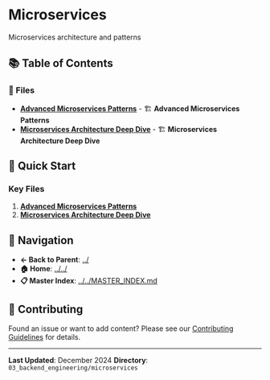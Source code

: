 # Microservices

Microservices architecture and patterns

## 📚 Table of Contents

### 📄 Files

- **[Advanced Microservices Patterns](ADVANCED_MICROSERVICES_PATTERNS.md)** - 🏗️ **Advanced Microservices Patterns**
- **[Microservices Architecture Deep Dive](MICROSERVICES_ARCHITECTURE_DEEP_DIVE.md)** - 🏗️ **Microservices Architecture Deep Dive**

## 🚀 Quick Start

### Key Files
1. **[Advanced Microservices Patterns](ADVANCED_MICROSERVICES_PATTERNS.md)**
1. **[Microservices Architecture Deep Dive](MICROSERVICES_ARCHITECTURE_DEEP_DIVE.md)**

## 🔗 Navigation

- **← Back to Parent**: [../](../)
- **🏠 Home**: [../../](../..)
- **📋 Master Index**: [../../MASTER_INDEX.md](../../..MASTER_INDEX.md)

## 🤝 Contributing

Found an issue or want to add content? Please see our [Contributing Guidelines](../../CONTRIBUTING.md) for details.

---

**Last Updated**: December 2024
**Directory**: `03_backend_engineering/microservices`
